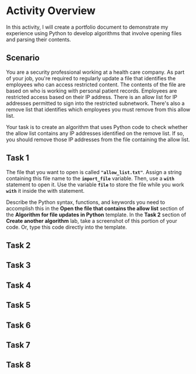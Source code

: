 # Activity Overview

In this activity, I will create a portfolio document to demonstrate my experience using Python to develop algorithms that involve opening files and parsing their contents. 

## Scenario 

You are a security professional working at a health care company. As part of your job, you're required to regularly update a file that identifies the employees who can access restricted content. The contents of the file are based on who is working with personal patient records. Employees are restricted access based on their IP address. There is an allow list for IP addresses permitted to sign into the restricted subnetwork. There's also a remove list that identifies which employees you must remove from this allow list.

Your task is to create an algorithm that uses Python code to check whether the allow list contains any IP addresses identified on the remove list. If so, you should remove those IP addresses from the file containing the allow list.

## Task 1

The file that you want to open is called **`"allow_list.txt"`**. Assign a string containing this file name to the **`import_file`** variable. Then, use a **`with`** statement to open it. Use the variable **`file`** to store the file while you work **`with`** it inside the with statement.

Describe the Python syntax, functions, and keywords you need to accomplish this in the **Open the file that contains the allow list** section of the **Algorithm for file updates in Python** template. In the **Task 2** section of **Create another algorithm** lab, take a screenshot of this portion of your code. Or, type this code directly into the template.

## Task 2


## Task 3


## Task 4


## Task 5


## Task 6


## Task 7


## Task 8

